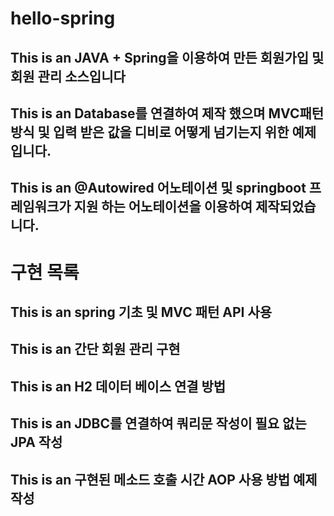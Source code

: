# hello-spring
This is an JAVA + Spring을 이용하여 만든 회원가입 및 회원 관리 소스입니다
-------------
This is an Database를 연결하여 제작 했으며 MVC패턴 방식 및 입력 받은 값을 디비로 어떻게 넘기는지 위한 예제입니다.
-------------
This is an @Autowired 어노테이션 및 springboot 프레임워크가 지원 하는 어노테이션을 이용하여 제작되었습니다.
-------------

# 구현 목록
This is an spring 기초 및 MVC 패턴 API 사용
-------------
This is an 간단 회원 관리 구현
-------------
This is an H2 데이터 베이스 연결 방법
-------------
This is an JDBC를 연결하여 쿼리문 작성이 필요 없는 JPA  작성
-------------
This is an 구현된 메소드 호출 시간 AOP 사용 방법 예제 작성
-------------
